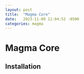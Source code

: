 ```yaml
---
layout: post
title:  "Magma Core"
date:   2023-11-09 11:04:52 -0500
categories: magma
---
```


# Magma Core

## Installation
